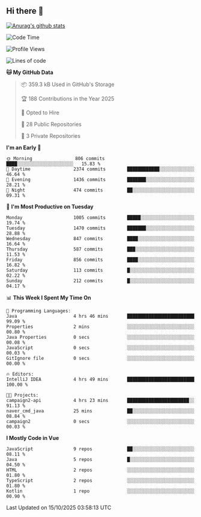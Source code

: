 ## Hi there 👋

[![Anurag's github stats](https://github-readme-stats.vercel.app/api?username=Songwonseok)](https://github.com/anuraghazra/github-readme-stats)



<!--START_SECTION:waka-->
![Code Time](http://img.shields.io/badge/Code%20Time-3%2C785%20hrs%2028%20mins-blue)

![Profile Views](http://img.shields.io/badge/Profile%20Views-0-blue)

![Lines of code](https://img.shields.io/badge/From%20Hello%20World%20I%27ve%20Written-34.8%20million%20lines%20of%20code-blue)

**🐱 My GitHub Data** 

> 📦 359.3 kB Used in GitHub's Storage 
 > 
> 🏆 188 Contributions in the Year 2025
 > 
> 💼 Opted to Hire
 > 
> 📜 28 Public Repositories 
 > 
> 🔑 3 Private Repositories 
 > 
**I'm an Early 🐤** 

```text
🌞 Morning                806 commits         ████░░░░░░░░░░░░░░░░░░░░░   15.83 % 
🌆 Daytime                2374 commits        ████████████░░░░░░░░░░░░░   46.64 % 
🌃 Evening                1436 commits        ███████░░░░░░░░░░░░░░░░░░   28.21 % 
🌙 Night                  474 commits         ██░░░░░░░░░░░░░░░░░░░░░░░   09.31 % 
```
📅 **I'm Most Productive on Tuesday** 

```text
Monday                   1005 commits        █████░░░░░░░░░░░░░░░░░░░░   19.74 % 
Tuesday                  1470 commits        ███████░░░░░░░░░░░░░░░░░░   28.88 % 
Wednesday                847 commits         ████░░░░░░░░░░░░░░░░░░░░░   16.64 % 
Thursday                 587 commits         ███░░░░░░░░░░░░░░░░░░░░░░   11.53 % 
Friday                   856 commits         ████░░░░░░░░░░░░░░░░░░░░░   16.82 % 
Saturday                 113 commits         █░░░░░░░░░░░░░░░░░░░░░░░░   02.22 % 
Sunday                   212 commits         █░░░░░░░░░░░░░░░░░░░░░░░░   04.17 % 
```


📊 **This Week I Spent My Time On** 

```text
💬 Programming Languages: 
Java                     4 hrs 46 mins       █████████████████████████   99.09 % 
Properties               2 mins              ░░░░░░░░░░░░░░░░░░░░░░░░░   00.80 % 
Java Properties          0 secs              ░░░░░░░░░░░░░░░░░░░░░░░░░   00.08 % 
JavaScript               0 secs              ░░░░░░░░░░░░░░░░░░░░░░░░░   00.03 % 
GitIgnore file           0 secs              ░░░░░░░░░░░░░░░░░░░░░░░░░   00.00 % 

🔥 Editors: 
IntelliJ IDEA            4 hrs 49 mins       █████████████████████████   100.00 % 

🐱‍💻 Projects: 
campaign2-api            4 hrs 23 mins       ███████████████████████░░   91.13 % 
naver_cmd_java           25 mins             ██░░░░░░░░░░░░░░░░░░░░░░░   08.84 % 
campaign2                0 secs              ░░░░░░░░░░░░░░░░░░░░░░░░░   00.03 % 
```

**I Mostly Code in Vue** 

```text
JavaScript               9 repos             ██░░░░░░░░░░░░░░░░░░░░░░░   08.11 % 
Java                     5 repos             █░░░░░░░░░░░░░░░░░░░░░░░░   04.50 % 
HTML                     2 repos             ░░░░░░░░░░░░░░░░░░░░░░░░░   01.80 % 
TypeScript               2 repos             ░░░░░░░░░░░░░░░░░░░░░░░░░   01.80 % 
Kotlin                   1 repo              ░░░░░░░░░░░░░░░░░░░░░░░░░   00.90 % 
```




 Last Updated on 15/10/2025 03:58:13 UTC
<!--END_SECTION:waka-->
